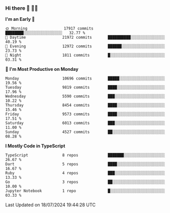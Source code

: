 ### Hi there 👋 🧑‍💻



<!--START_SECTION:waka-->
**I'm an Early 🐤** 

```text
🌞 Morning                17917 commits       ████████░░░░░░░░░░░░░░░░░   32.77 % 
🌆 Daytime                21972 commits       ██████████░░░░░░░░░░░░░░░   40.19 % 
🌃 Evening                12972 commits       ██████░░░░░░░░░░░░░░░░░░░   23.73 % 
🌙 Night                  1811 commits        █░░░░░░░░░░░░░░░░░░░░░░░░   03.31 % 
```
📅 **I'm Most Productive on Monday** 

```text
Monday                   10696 commits       █████░░░░░░░░░░░░░░░░░░░░   19.56 % 
Tuesday                  9819 commits        ████░░░░░░░░░░░░░░░░░░░░░   17.96 % 
Wednesday                5590 commits        ███░░░░░░░░░░░░░░░░░░░░░░   10.22 % 
Thursday                 8454 commits        ████░░░░░░░░░░░░░░░░░░░░░   15.46 % 
Friday                   9573 commits        ████░░░░░░░░░░░░░░░░░░░░░   17.51 % 
Saturday                 6013 commits        ███░░░░░░░░░░░░░░░░░░░░░░   11.00 % 
Sunday                   4527 commits        ██░░░░░░░░░░░░░░░░░░░░░░░   08.28 % 
```


**I Mostly Code in TypeScript** 

```text
TypeScript               8 repos             ███████░░░░░░░░░░░░░░░░░░   26.67 % 
Dart                     5 repos             ████░░░░░░░░░░░░░░░░░░░░░   16.67 % 
Ruby                     4 repos             ███░░░░░░░░░░░░░░░░░░░░░░   13.33 % 
Go                       3 repos             ██░░░░░░░░░░░░░░░░░░░░░░░   10.00 % 
Jupyter Notebook         1 repo              █░░░░░░░░░░░░░░░░░░░░░░░░   03.33 % 
```




 Last Updated on 18/07/2024 19:44:28 UTC
<!--END_SECTION:waka-->


